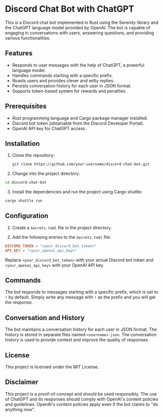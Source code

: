 # Discord Chat Bot with ChatGPT

This is a Discord chat bot implemented in Rust using the Serenity library and the ChatGPT language model provided by OpenAI. The bot is capable of engaging in conversations with users, answering questions, and providing various functionalities.

## Features

- Responds to user messages with the help of ChatGPT, a powerful language model.
- Handles commands starting with a specific prefix.
- Roasts users and provides clever and witty replies.
- Persists conversation history for each user in JSON format.
- Supports token-based system for rewards and penalties.

## Prerequisites

- Rust programming language and Cargo package manager installed.
- Discord bot token (obtainable from the Discord Developer Portal).
- OpenAI API key for ChatGPT access.

## Installation

1. Clone the repository:
   ```bash
   git clone https://github.com/your-username/discord-chat-bot.git
   ```
2. Change into the project directory:
  ```bash
  cd discord-chat-bot
  ```
3. Install the dependencies and run the project using Cargo shuttle:
  ```bash
  cargo shuttle run
  ```

## Configuration

1. Create a `Secrets.toml` file in the project directory.

2. Add the following entries to the `Secrets.toml` file:
  ```toml
  DISCORD_TOKEN = "<your_discord_bot_token>"
  API_KEY = "<your_openai_api_key>"
  ```
  Replace `<your_discord_bot_token>` with your actual Discord bot token and `<your_openai_api_key>` with your OpenAI API key.

## Commands

The bot responds to messages starting with a specific prefix, which is set to `!` by default. Simply write any message with `!` as the prefix and you will get the response.

## Conversation and History

The bot maintains a conversation history for each user in JSON format. The history is stored in separate files named `<username>.json`. The conversation history is used to provide context and improve the quality of responses.

## License

This project is licensed under the MIT License.

## Disclaimer

This project is a proof-of-concept and should be used responsibly. The use of ChatGPT and its responses should comply with OpenAI's content policies and guidelines. OpenAI's content policies apply even if the bot claims to "do anything now".
